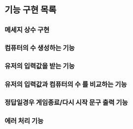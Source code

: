 # 기능 구현 목록

## 메세지 상수 구현

## 컴퓨터의 수 생성하는 기능

## 유저의 입력값을 받는 기능

## 유저의 입력값과 컴퓨터의 수 를 비교하는 기능

## 정답일경우 게임종료/다시 시작 문구 출력 기능

## 에러 처리 기능
